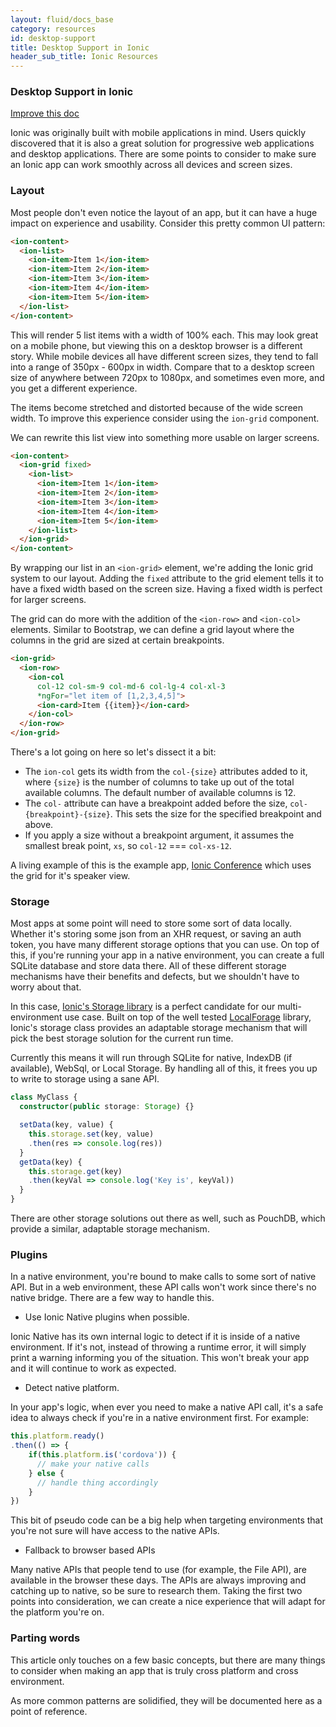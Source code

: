 ```yaml
---
layout: fluid/docs_base
category: resources
id: desktop-support
title: Desktop Support in Ionic
header_sub_title: Ionic Resources
---
```


### Desktop Support in Ionic

<a class="improve-v2-docs" href='https://github.com/driftyco/ionic-site/edit/master/content/docs/resources/desktop-support/index.md'>
  Improve this doc
</a>


Ionic was originally built with mobile applications in mind. Users quickly discovered that it is also a great solution for progressive web applications and desktop applications. There are some points to consider to make sure an Ionic app can work smoothly across all devices and screen sizes.


### Layout

Most people don't even notice the layout of an app, but it can have a huge impact on experience and usability. Consider this pretty common UI pattern:


```html
<ion-content>
  <ion-list>
    <ion-item>Item 1</ion-item>
    <ion-item>Item 2</ion-item>
    <ion-item>Item 3</ion-item>
    <ion-item>Item 4</ion-item>
    <ion-item>Item 5</ion-item>
  </ion-list>
</ion-content>
```

This will render 5 list items with a width of 100% each. This may look great on a mobile phone, but viewing this on a desktop browser is a different story. While mobile devices all have different screen sizes, they tend to fall into a range of 350px - 600px in width. Compare that to a desktop screen size of anywhere between 720px to 1080px, and sometimes even more, and you get a different experience.

The items become stretched and distorted because of the wide screen width. To improve this experience consider using the `ion-grid` component.

We can rewrite this list view into something more usable on larger screens.

```html
<ion-content>
  <ion-grid fixed>
    <ion-list>
      <ion-item>Item 1</ion-item>
      <ion-item>Item 2</ion-item>
      <ion-item>Item 3</ion-item>
      <ion-item>Item 4</ion-item>
      <ion-item>Item 5</ion-item>
    </ion-list>
  </ion-grid>
</ion-content>
```

By wrapping our list in an `<ion-grid>` element, we're adding the Ionic grid system to our layout. Adding the `fixed` attribute to the grid element tells it to have a fixed width based on the screen size. Having a fixed width is perfect for larger screens.

The grid can do more with the addition of the `<ion-row>` and `<ion-col>` elements. Similar to Bootstrap, we can define a grid layout where the columns in the grid are sized at certain breakpoints.

```html
<ion-grid>
  <ion-row>
    <ion-col
      col-12 col-sm-9 col-md-6 col-lg-4 col-xl-3
      *ngFor="let item of [1,2,3,4,5]">
      <ion-card>Item {{item}}</ion-card>
    </ion-col>
  </ion-row>
</ion-grid>
```

There's a lot going on here so let's dissect it a bit:

- The `ion-col` gets its width from the `col-{size}` attributes added to it, where `{size}` is the number of columns to take up out of the total available columns. The default number of available columns is 12.
- The `col-` attribute can have a breakpoint added before the size, `col-{breakpoint}-{size}`. This sets the size for the specified breakpoint and above.
- If you apply a size without a breakpoint argument, it assumes the smallest break point, `xs`, so `col-12` === `col-xs-12`.

A living example of this is the example app, [Ionic Conference](https://github.com/driftyco/ionic-conference-app/blob/master/src/pages/speaker-list/speaker-list.html) which uses the grid for it's speaker view.

### Storage

Most apps at some point will need to store some sort of data locally. Whether it's storing some json from an XHR request, or saving an auth token, you have many different storage options that you can use. On top of this, if you're running your app in a native environment, you can create a full SQLite database and store data there. All of these different storage mechanisms have their benefits and defects, but we shouldn't have to worry about that.


In this case, [Ionic's Storage library](https://github.com/driftyco/ionic-storage) is a perfect candidate for our multi-environment use case. Built on top of the well tested [LocalForage](https://github.com/localForage/localForage) library, Ionic's storage class provides an adaptable storage mechanism that will pick the best storage solution for the current run time.


Currently this means it will run through SQLite for native, IndexDB (if available), WebSql, or Local Storage. By handling all of this, it frees you up to write to storage using a sane API.


```ts
class MyClass {
  constructor(public storage: Storage) {}

  setData(key, value) {
    this.storage.set(key, value)
    .then(res => console.log(res))
  }
  getData(key) {
    this.storage.get(key)
    .then(keyVal => console.log('Key is', keyVal))
  }
}
```

There are other storage solutions out there as well, such as PouchDB, which provide a similar, adaptable storage mechanism.

### Plugins

In a native environment, you're bound to make calls to some sort of native API. But in a web environment, these API calls won't work since there's no native bridge. There are a few way to handle this.


- Use Ionic Native plugins when possible.

Ionic Native has its own internal logic to detect if it is inside of a native environment. If it's not, instead of throwing a runtime error, it will simply print a warning informing you of the situation. This won't break your app and it will continue to work as expected.

- Detect native platform.

In your app's logic, when ever you need to make a native API call, it's a safe idea to always check if you're in a native environment first. For example:

```js
this.platform.ready()
.then(() => {
    if(this.platform.is('cordova')) {
      // make your native calls
    } else {
      // handle thing accordingly
    }
})
```

This bit of pseudo code can be a big help when targeting environments that you're not sure will have access to the native APIs.

- Fallback to browser based APIs

Many native APIs that people tend to use (for example, the File API), are available in the browser these days. The APIs are always improving and catching up to native, so be sure to research them. Taking the first two points into consideration, we can create a nice experience that will adapt for the platform you're on.


### Parting words

This article only touches on a few basic concepts, but there are many things to consider when making an app that is truly cross platform and cross environment.

As more common patterns are solidified, they will be documented here as a point of reference.
